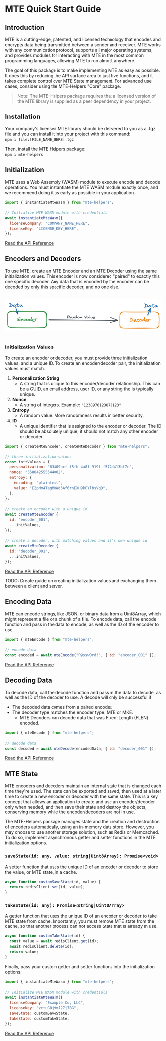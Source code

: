 # MTE Quick Start Guide

## Introduction

MTE is a cutting-edge, patented, and licensed technology that encodes and encrypts data being transmitted between a sender and receiver. MTE works with any communication protocol, supports all major operating systems, and provides modules for interacting with MTE in the most common programming languages, allowing MTE to run almost anywhere.

The goal of this package is to make implementing MTE as easy as possible. It does this by reducing the API surface area to just five functions, and it takes complete control over MTE State management. For advanced use cases, consider using the MTE-Helpers "Core" package.

> Note: The MTE-Helpers package requires that a licensed version of the MTE library is supplied as a peer dependency in your project.

## Installation

Your company's licensed MTE library should be delivered to you as a .tgz file and you can install it into your project with this command:\
`npm i file:[FILE_NAME_HERE].tgz`

Then, install the MTE Helpers package:\
`npm i mte-helpers`

## Initialization

MTE uses a Web Assembly (WASM) module to execute encode and decode operations. You must instantiate the MTE WASM module exactly once, and we recommend doing it as early as possible in your application.

```js
import { instantiateMteWasm } from "mte-helpers";

// Initialize MTE WASM module with credentials
await instantiateMteWasm({
  licenseCompany: "COMPANY_NAME_HERE",
  licenseKey: "LICENSE_KEY_HERE",
});
```

[Read the API Reference](./api-reference/managed.md)

## Encoders and Decoders

To use MTE, create an MTE Encoder and an MTE Decoder using the same initialization values. This encoder is now considered "paired" to exactly this one specific decoder. Any data that is encoded by the encoder can be decoded by only this specific decoder, and no one else.

<br/>
<center>
  <img src="./images/encoder-to-decoder.png" >
</center>
<br/>

### Initialization Values

To create an encoder or decoder, you must provide three initialization values, and a unique ID. To create an encoder/decoder pair, the initialization values must match.

1. **Personalization String**
   - A string that is unique to this encoder/decoder relationship. This can be a GUID, an email address, user ID, or any string the is typically unique.
2. **Nonce**
   - A string of integers. Example: `"1238976123876123"`
3. **Entropy**
   - A random value. More randomness results in better security.
4. **ID**
   - A unique identifier that is assigned to the encoder or decoder. The ID should be absolutely unique; it should not match any other encoder or decoder.

```js
import { createMteEncoder, createMteDecoder } from "mte-helpers";

// three initialization values
const initValues = {
  personalization: "83809bcf-f5fb-4a8f-919f-f572d413bf7c",
  nonce: "558042555544002",
  entropy: {
    encoding: "plaintext",
    value: "E2pMm4TagMRWd3Af6rnEXH9kFYlbsVqD",
  },
};

// create an encoder with a unique id
await createMteEncoder({
  id: "encoder_001",
  ...initValues,
});

// create a decoder, with matching values and it's own unique id
await createMteDecoder({
  id: "decoder_001",
  ...initValues,
});
```

[Read the API Reference](./api-reference/managed.md)

TODO: Create guide on creating initialization values and exchanging them between a client and server.

## Encoding Data

MTE can encode strings, like JSON, or binary data from a Uint8Array, which might represent a file or a chunk of a file. To encode data, call the encode function and pass in the data to encode, as well as the ID of the encoder to use.

```js
import { mteEncode } from "mte-helpers";

// encode data
const encoded = await mteEncode("P@ssw0rd!", { id: "encoder_001" });
```

[Read the API Reference](./api-reference/managed.md)

## Decoding Data

To decode data, call the decode function and pass in the data to decode, as well as the ID of the decoder to use. A decode will only be successful if

- The decoded data comes from a paired encoder.
- The decoder type matches the encoder type: MTE or MKE.
  - MTE Decoders can decode data that was Fixed-Length (FLEN) encoded.

```js
import { mteDecode } from "mte-helpers";

// decode data
const decoded = await mteDecode(encodedData, { id: "decoder_001" });
```

[Read the API Reference](./api-reference/managed.md)

## MTE State

MTE encoders and decoders maintain an internal state that is changed each time they're used. The state can be exported and saved, then used at a later time to create a new encoder or decoder with the same state. This is a key concept that allows an application to create and use an encoder/decoder only when needed, and then save their state and destroy the objects, conserving memory while the encoder/decoders are not in use.

The MTE-Helpers package manages state and the creation and destruction of encoders automatically, using an in-memory data store. However, you may choose to use another storage solution, such as Redis or Memcached. To do so, implement asynchronous getter and setter functions in the MTE initialization options.

### `saveState(id: any, value: string|Uint8Array): Promise<void>`

A setter function that uses the unique ID of an encoder or decoder to store the value, or MTE state, in a cache.

```js
async function customSaveState(id, value) {
  return redisClient.set(id, value);
}
```

### `takeState(id: any): Promise<string|Uint8Array>`

A getter function that uses the unique ID of an encoder or decoder to take MTE state from cache. Importantly, you must remove MTE state from the cache, so that another process can not access State that is already in use.

```js
async function customTakeState(id) {
  const value = await redisClient.get(id);
  await redisClient.delete(id);
  return value;
}
```

Finally, pass your custom getter and setter functions into the initialization options.

```js
import { instantiateMteWasm } from "mte-helpers";

// Initialize MTE WASM module with credentials
await instantiateMteWasm({
  licenseCompany: "Example Co, LLC",
  licenseKey: "zrtuG0j9mJ27j7BG",
  saveState: customSaveState,
  takeState: customTakeState,
});
```

[Read the API Reference](./api-reference/managed.md)
